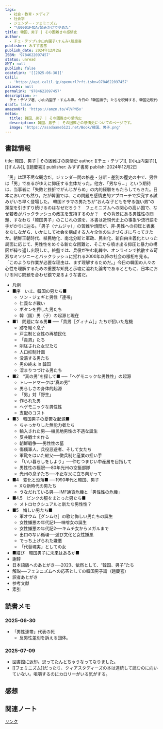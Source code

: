 ```yaml
---
tags:
  - 社会・教育・メディア
  - 社会学
  - ジェンダー・フェミニズム
  - "\U0001F4DA/読みかけでやめた"
title: 韓国、男子 | その困難さの感情史
author:
  - チェ・テソプ\小山内園子\すんみ\趙慶喜
publisher: みすず書房
publish_date: 2024年12月2日
ISBN: '9784622097457'
status: unread
読了: null
publish: false
cdatelink: '[[2025-06-30]]'
Calil:
  - 'https://api.calil.jp/openurl?rft.isbn=9784622097457'
aliases: null
permalink: '9784622097457'
description: >-
  チェ・テソプ著、小山内園子・すんみ訳。今日の「韓国男子」たちを呪縛する、韓国近現代の「男なら…」のこじれの歴史を明らかに。フェミニズムへの応答としての韓国男子論。
draft: false
amazonUrl: 'https://amzn.to/4lVPN5x'
metas:
  title: 韓国、男子 | その困難さの感情史
  description: 韓国、男子 | その困難さの感情史についてのページです。
  image: 'https://asadaame5121.net/Book/韓国、男子.png'
---
```

## 書誌情報
title: 韓国、男子 | その困難さの感情史
author: [[チェ・テソプ]], [[小山内園子]], [[すんみ]], [[趙慶喜]]
publisher: みすず書房
publish: 2024年12月2日

「男」は理不尽な観念だ。ジェンダー間の格差・分断・差別の歴史の中で、男性は「男」であるがゆえに抑圧する主体だった。他方、「男なら…」という期待は、当事者に「失敗と挫折でがんじがらめ」の内的経験をもたらしてもきた。日本においても然り。だが韓国では、この問題を感情史的アプローチで探究する試みがいち早く登場した。 韓国ドラマの男たちが“おんな子どもを守る強い男”の類型を引きずり続けるのはなぜだろう？　フェミニズムへの関心の高い国で、なぜ若者がバックラッシュの政策を支持するのか？　その背景にある男性性の問題、すなわち「韓国男子」のこじれの源を、本書は近現代史上の事象や流行語を手がかりに辿る。「男子（ナムジャ）」の苦難や煩悶が、非‐男性への抑圧と表裏をなしながら、いかにして社会を構成する人々全体の生きづらさに与ってきたか。朝鮮王朝時代、植民地化、南北分断と軍政、民主化、新自由主義化といった局面に応じて、男性性をめぐる新たな困難と、そこから噴き出る抑圧と暴力の構図が繰り返し出現した。終盤では、兵役が生む軋轢や、オンラインで拡散する苛烈なミソジニーとバックラッシュに揺れる2000年以降の社会の様相を見る。 「このような作業が必要な理由は、まず理解するためだ。」今日の韓国の人々の心性を理解するための重要な知見と示唆に溢れた論考であるとともに、日本における同じ問題を合わせ鏡で見るような書だ。
- 凡例
- ■序　いま、韓国の男たち■
  - ソン・ジェギと男性「連帯」
  - 仁義なき戦い
  - ボタンを押した男たち
  - 韓（国）男（子）の起源と現在
- ■1　問題になる男■ ──「貴男［グィナム］」たちが招いた危機
  - 跡を継ぐ息子
  - 戸主制と女性の再植民化
  - 「貴男」たち
  - 削除された女児たち
  - 人口抑制計画
  - 没落する男たち
  - 男の終末 in 韓国
  - 溜まりつづける男たち
- ■2　“真の男”を探して■ ──「ヘゲモニックな男性性」の起源
  - トレードマークは“真の男”
  - 男らしさの身体的起源
  - 「男」対「野生」
  - 作られた男
  - ヘゲモニックな男性性
  - 支配のコスト
- ■3　韓国男子の憂鬱な起源■
  - ちゃっかりした無能力者たち
  - 輸入された男──植民地男性の不遇な誕生
  - 反共戦士を作る
  - 朝鮮戦争──男性性の墓
  - 傷痍軍人、兵役忌避者、そして女たち
  - 軍靴をはいた継父──徴兵制と産業の担い手
  - 「いい暮らしをしよう」──仲むつまじい中産層を目指して
  - 男性性の極限──80年光州の空挺部隊
  - 光州の息子たち──不正な父に立ち向かって
- ■4　変化と没落■ ──1990年代と韓国、男子
  - Xな新時代の男たち
  - うなだれている男──IMF通貨危機と「男性性の危機」
- ■4.5　ピンクの服をまとった男たち■
  - メトロセクシュアルと新たな男性性？
- ■5　悔しい男たち■
  - 軍オウム［グンムセ］の歌と悔しい男たちの誕生
  - 女性嫌悪の年代記1──味噌女の誕生
  - 女性嫌悪の年代記2──キムチ女からメガルまで
  - 出口のない循環──遊び文化と女性嫌悪
  - でっち上げられた嫌悪
  - 「代替現実」としての女
- ■結び　韓国男子に未来はあるか■
- 謝辞
- 日本語版へのあとがき──2023、依然として、“韓国、男子”たち
- 解説──フェミニズムへの応答としての韓国男子論（趙慶喜）
- 訳者あとがき
- 参考文献
- 索引

## 読書メモ
### 2025-06-30
- 「男性連帯」代表の死
	- 反男性差別を訴える団体。
### 2025-07-09
- 図書館に返却。思ってたんとちゃうなってなりました。
- [[フェミニズム]]だったり、クィアスタディーズの本は連続して読むのに向いていない。咀嚼するのにカロリーがいる気がする。
## 感想
## 関連ノート

<a href="https://asadaame5121.net/9784622097457" class="u-url">リンク</a>
